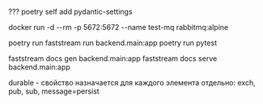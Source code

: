 ??? poetry self add pydantic-settings

docker run -d --rm -p 5672:5672 --name test-mq rabbitmq:alpine

poetry run faststream run backend.main:app
poetry run pytest

faststream docs gen backend.main:app
faststream docs serve backend.main:app


durable - свойство назначается для каждого элемента отдельно:
exch, pub, sub, message=persist
